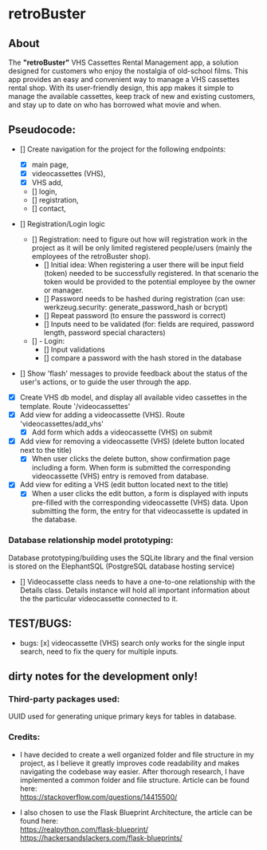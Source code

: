 # retroBuster

## About

The **"retroBuster"** VHS Cassettes Rental Management app, a solution designed for customers who enjoy the nostalgia of old-school films. This app provides an easy and convenient way to manage a VHS cassettes rental shop. With its user-friendly design, this app makes it simple to manage the available cassettes, keep track of new and existing customers, and stay up to date on who has borrowed what movie and when.

## Pseudocode:

- [] Create navigation for the project for the following endpoints:

  - [x] main page,
  - [x] videocassettes (VHS),
  - [x] VHS add,
  - [] login,
  - [] registration,
  - [] contact,

- [] Registration/Login logic

  - [] Registration: need to figure out how will registration work in the project as it will be only limited registered people/users (mainly the employees of the retroBuster shop).
    - [] Initial idea: When registering a user there will be input field (token) needed to be successfully registered. In that scenario the token would be provided to the potential employee by the owner or manager.
    - [] Password needs to be hashed during registration (can use: werkzeug.security: generate_password_hash or bcrypt)
    - [] Repeat password (to ensure the password is correct)
    - [] Inputs need to be validated (for: fields are required, password length, password special characters)
  - [] - Login:
    - [] Input validations
    - [] compare a password with the hash stored in the database

- [] Show 'flash' messages to provide feedback about the status of the user's actions, or to guide the user through the app.

- [x] Create VHS db model, and display all available video cassettes in the template. Route '/videocassettes'
- [x] Add view for adding a videocassette (VHS). Route 'videocassettes/add_vhs'
  - [x] Add form which adds a videocassette (VHS) on submit
- [x] Add view for removing a videocassette (VHS) (delete button located next to the title)
  - [x] When user clicks the delete button, show confirmation page including a form. When form is submitted the corresponding videocassette (VHS) entry is removed from database.
- [x] Add view for editing a VHS (edit button located next to the title)
  - [x] When a user clicks the edit button, a form is displayed with inputs pre-filled with the corresponding videocassette (VHS) data. Upon submitting the form, the entry for that videocassette is updated in the database.

### Database relationship model prototyping:

Database prototyping/building uses the SQLite library and the final version is stored on the ElephantSQL (PostgreSQL database hosting service)

- [] Videocassette class needs to have a one-to-one relationship with the Details class. Details instance will hold all important information about the the particular videocassette connected to it.

## TEST/BUGS:

- bugs:
  [x] videocassette (VHS) search only works for the single input search, need to fix the query for multiple inputs.

## dirty notes for the development only!

### Third-party packages used:

UUID used for generating unique primary keys for tables in database.

### Credits:

- I have decided to create a well organized folder and file structure in my project, as I believe it greatly improves code readability and makes navigating the codebase way easier. After thorough research, I have implemented a common folder and file structure. Article can be found here: <br>
  https://stackoverflow.com/questions/14415500/

- I also chosen to use the Flask Blueprint Architecture, the article can be found here: <br>
  https://realpython.com/flask-blueprint/ <br>
  https://hackersandslackers.com/flask-blueprints/ <br>

